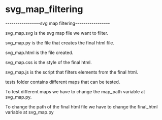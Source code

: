 # svg_map_filtering


-----------------svg map filtering-----------------

svg_map.svg is the svg map file we want to filter.

svg_map.py is the file that creates the final html file.

svg_map.html is the file created.

svg_map.css is the style of the final html.

svg_map.js is the script that filters elements from the final html.

tests folder contains different maps that can be tested. 

To test different maps we have to change the map_path variable at svg_map.py.

To change the path of the final html file we have to change the final_html variable at svg_map.py
